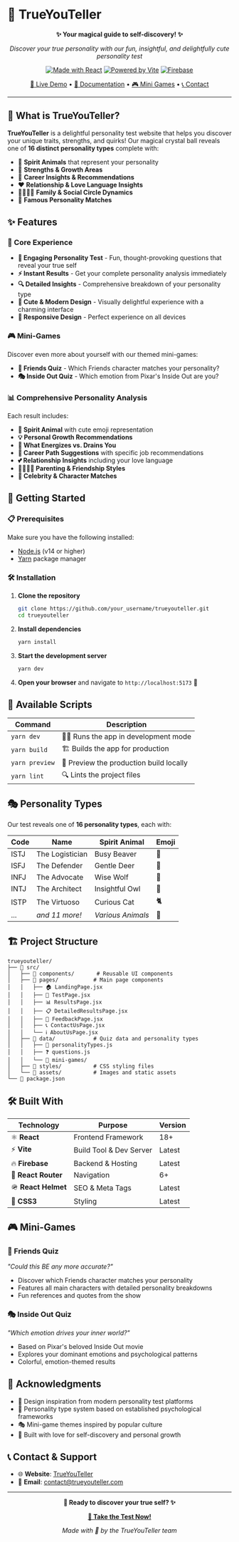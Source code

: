 # 🔮 TrueYouTeller

<div align="center">

**✨ Your magical guide to self-discovery! ✨**

*Discover your true personality with our fun, insightful, and delightfully cute personality test*

[![Made with React](https://img.shields.io/badge/Made%20with-React-61dafb?style=for-the-badge&logo=react)](https://reactjs.org/)
[![Powered by Vite](https://img.shields.io/badge/Powered%20by-Vite-646cff?style=for-the-badge&logo=vite)](https://vitejs.dev/)
[![Firebase](https://img.shields.io/badge/Firebase-ffca28?style=for-the-badge&logo=firebase&logoColor=black)](https://firebase.google.com/)

[🚀 Live Demo](#) • [📖 Documentation](#features) • [🎮 Mini Games](#mini-games) • [📞 Contact](#contact--support)

</div>

---

## 🌟 What is TrueYouTeller?

**TrueYouTeller** is a delightful personality test website that helps you discover your unique traits, strengths, and quirks! Our magical crystal ball reveals one of **16 distinct personality types** complete with:

- 🦫 **Spirit Animals** that represent your personality
- 💪 **Strengths & Growth Areas**
- 💼 **Career Insights & Recommendations**
- ❤️ **Relationship & Love Language Insights**
- 👨‍👩‍👧‍👦 **Family & Social Circle Dynamics**
- 🌟 **Famous Personality Matches**

## ✨ Features

### 🎯 Core Experience

- **📝 Engaging Personality Test** - Fun, thought-provoking questions that reveal your true self
- **⚡ Instant Results** - Get your complete personality analysis immediately
- **🔍 Detailed Insights** - Comprehensive breakdown of your personality type
- **🎨 Cute & Modern Design** - Visually delightful experience with a charming interface
- **📱 Responsive Design** - Perfect experience on all devices

### 🎮 Mini-Games

Discover even more about yourself with our themed mini-games:

- **👫 Friends Quiz** - Which Friends character matches your personality?
- **🎭 Inside Out Quiz** - Which emotion from Pixar's Inside Out are you?

### 📊 Comprehensive Personality Analysis

Each result includes:

- **🐾 Spirit Animal** with cute emoji representation
- **💡 Personal Growth Recommendations**
- **🔋 What Energizes vs. Drains You**
- **💼 Career Path Suggestions** with specific job recommendations
- **💕 Relationship Insights** including your love language
- **👨‍👩‍👧‍👦 Parenting & Friendship Styles**
- **🌟 Celebrity & Character Matches**

## 🚀 Getting Started

### 📋 Prerequisites

Make sure you have the following installed:

- [Node.js](https://nodejs.org/) (v14 or higher)
- [Yarn](https://yarnpkg.com/) package manager

### 🛠️ Installation

1. **Clone the repository**

   ```bash
   git clone https://github.com/your_username/trueyouteller.git
   cd trueyouteller
   ```

2. **Install dependencies**

   ```bash
   yarn install
   ```

3. **Start the development server**

   ```bash
   yarn dev
   ```

4. **Open your browser** and navigate to `http://localhost:5173` 🎉

## 📜 Available Scripts

| Command | Description |
|---------|-------------|
| `yarn dev` | 🏃‍♂️ Runs the app in development mode |
| `yarn build` | 🏗️ Builds the app for production |
| `yarn preview` | 👀 Preview the production build locally |
| `yarn lint` | 🔍 Lints the project files |

## 🎭 Personality Types

Our test reveals one of **16 personality types**, each with:

| Code | Name | Spirit Animal | Emoji |
|------|------|---------------|-------|
| ISTJ | The Logistician | Busy Beaver | 🦫 |
| ISFJ | The Defender | Gentle Deer | 🦌 |
| INFJ | The Advocate | Wise Wolf | 🐺 |
| INTJ | The Architect | Insightful Owl | 🦉 |
| ISTP | The Virtuoso | Curious Cat | 🐈 |
| ... | *and 11 more!* | *Various Animals* | 🎯 |

## 🏗️ Project Structure

```
trueyouteller/
├── 📁 src/
│   ├── 📁 components/       # Reusable UI components
│   ├── 📁 pages/           # Main page components
│   │   ├── 🏠 LandingPage.jsx
│   │   ├── 📝 TestPage.jsx
│   │   ├── 📊 ResultsPage.jsx
│   │   ├── 📋 DetailedResultsPage.jsx
│   │   ├── 💌 FeedbackPage.jsx
│   │   ├── 📞 ContactUsPage.jsx
│   │   └── ℹ️ AboutUsPage.jsx
│   ├── 📁 data/            # Quiz data and personality types
│   │   ├── 🧠 personalityTypes.js
│   │   ├── ❓ questions.js
│   │   └── 📁 mini-games/
│   ├── 📁 styles/          # CSS styling files
│   └── 📁 assets/          # Images and static assets
└── 📄 package.json
```

## 🛠️ Built With

<div align="center">

| Technology | Purpose | Version |
|------------|---------|---------|
| ⚛️ **React** | Frontend Framework | 18+ |
| ⚡ **Vite** | Build Tool & Dev Server | Latest |
| 🔥 **Firebase** | Backend & Hosting | Latest |
| 🧭 **React Router** | Navigation | 6+ |
| 🪖 **React Helmet** | SEO & Meta Tags | Latest |
| 🎨 **CSS3** | Styling | Latest |

</div>

## 🎮 Mini-Games

### 👫 Friends Quiz

*"Could this BE any more accurate?"*

- Discover which Friends character matches your personality
- Features all main characters with detailed personality breakdowns
- Fun references and quotes from the show

### 🎭 Inside Out Quiz  

*"Which emotion drives your inner world?"*

- Based on Pixar's beloved Inside Out movie
- Explores your dominant emotions and psychological patterns
- Colorful, emotion-themed results

## 🙏 Acknowledgments

- 🎨 Design inspiration from modern personality test platforms
- 🧠 Personality type system based on established psychological frameworks
- 🎭 Mini-game themes inspired by popular culture
- 💖 Built with love for self-discovery and personal growth

## 📞 Contact & Support

- 🌐 **Website**: [TrueYouTeller](https://www.trueyouteller.com)
- 📧 **Email**: [contact@trueyouteller.com](mailto:contact@trueyouteller.com)

---

<div align="center">

**🔮 Ready to discover your true self? ✨**

[**🚀 Take the Test Now!**](https://www.trueyouteller.com)

*Made with 💖 by the TrueYouTeller team*

</div>
